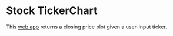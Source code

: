 # Stock TickerChart

This [web app](http://stock-tickerchart.herokuapp.com/index) returns a closing price plot given a user-input ticker.  
